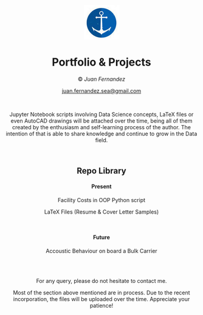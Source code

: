 
<div align="center">


![Logo](trinu.jpg)

# Portfolio & Projects

© *Juan Fernandez*  

juan.fernandez.sea@gmail.com


<br />

Jupyter Notebook scripts involving Data Science concepts, LaTeX files or even AutoCAD drawings will be attached over the time, being all of them created by the enthusiasm and self-learning process of the author. The intention of that is able to share knowledge and continue to grow in the Data field.

<br />






## Repo Library

#### Present

 Facility Costs in OOP Python script
 
 LaTeX Files (Resume & Cover Letter Samples)
  
<br />  
  
#### Future  
  
Accoustic Behaviour on board a Bulk Carrier


<br />


<br />

For any query, please do not hesitate to contact me. 

Most of the section above mentioned are in process. Due to the recent incorporation, the files will be uploaded over the time. Appreciate your patience!
